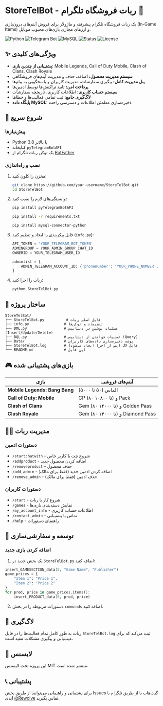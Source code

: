 
# StoreTelBot - ربات فروشگاه تلگرام 🤖

یک ربات فروشگاه تلگرام پیشرفته و ماژولار برای فروش آیتم‌های درون‌بازی (In-Game Items) و ارزهای مجازی بازی‌های محبوب موبایل.

![Python](https://img.shields.io/badge/Python-3.8%2B-blue)
![Telegram Bot](https://img.shields.io/badge/Telegram-Bot_API-green)
![MySQL](https://img.shields.io/badge/Database-MySQL-lightgrey)
![Status](https://img.shields.io/badge/Status-Active-brightgreen)
![License](https://img.shields.io/badge/License-MIT-blue)

## ✨ ویژگی‌های کلیدی

*   **پشتیبانی از چندین بازی:** Mobile Legends, Call of Duty Mobile, Clash of Clans, Clash Royale
*   **سیستم مدیریت محصول:** اضافه، حذف و مدیریت آیتم‌های فروشگاهی
*   **پنل مدیریت کامل:** پیگیری سفارشات، مدیریت کاربران و پاسخگویی به پیام‌ها
*   **پرداخت امن:** تایید تراکنش‌ها توسط ادمین‌ها
*   **سیستم حساب کاربری:** اطلاعات کاربری، تاریخچه سفارشات
*   **لاگ‌گیری جامع:** ثبت تمامی فعالیت‌ها و خطاها
*   **پایگاه داده MySQL:** ذخیره‌سازی مطمئن اطلاعات و دسترسی راحت

## 🚀 شروع سریع

### پیش‌نیازها

*   Python 3.8 یا بالاتر
*   کتابخانه `pyTelegramBotAPI`
*   یک توکن ربات تلگرام از [BotFather](https://t.me/BotFather)

### نصب و راه‌اندازی

1.  مخزن را کلون کنید:
    ```bash
    git clone https://github.com/your-username/StoreTelBot.git
    cd StoreTelBot
    ```

2.  وابستگی‌های لازم را نصب کنید:
    ```bash
    pip install pyTelegramBotAPI
    ```
    ```bash
    pip install -r requirements.txt
    ```
    ```bash
    pip install mysql-connector-python
    ```


3.  فایل پیکربندی را ایجاد و تنظیم کنید (`info.py`):
    ```python
    API_TOKEN = 'YOUR_TELEGRAM_BOT_TOKEN'
    ADMINGROUP = YOUR_ADMIN_GROUP_CHAT_ID
    OWNERID = YOUR_TELEGRAM_USER_ID

    adminlist = {
        ADMIN_TELEGRAM_ACCOUNT_ID: {'phonenumber': 'YOUR_PHONE_NUMBER', 'acceptedorders': 0}
    }

    ```

4.  ربات را اجرا کنید:
    ```bash
    python StoreTelBot.py
    ```

## 📖 ساختار پروژه

```
StoreTelBot/
├── StoreTelBot.py          # فایل اصلی ربات
├── info.py                # تنظیمات و توکن‌ها
├── DML.py                 # عملیات نوشتن در دیتابیس (Insert/Update/Delete)
├── DQL.py                 # عملیات خواندن از دیتابیس (Query)
├── Data/                  # پوشه ذخیره‌سازی داده‌های کاربران
├── StoreTelBot.log        # فایل لاگ (پس از اجرا ایجاد می‌شود)
└── README.md              # این فایل
```

## 🎮 بازی‌های پشتیبانی شده

| بازی | آیتم‌های فروشی |
|------|----------------|
| **Mobile Legends: Bang Bang** | الماس (۵۰ تا ۵۰۰۰) |
| **Call of Duty: Mobile** | CP (۸۰ تا ۱۰۸۰۰) و Pack |
| **Clash of Clans** | Gem (۸۰ تا ۱۴۰۰۰) و Golden Pass |
| **Clash Royale** | Gem (۸۰ تا ۱۴۰۰۰) و Diamond Pass |

## 👨‍💼 مدیریت ربات

### دستورات ادمین

*   `/startchatwith` - شروع چت با کاربر خاص
*   `/addproduct` - اضافه کردن محصول جدید
*   `/removeproduct` - حذف محصول
*   `/add_admin` - اضافه کردن ادمین جدید (فقط برای مالک)
*   `/remove_admin` - حذف ادمین (فقط برای مالک)

### دستورات کاربران

*   `/start` - شروع کار با ربات
*   `/games` - نمایش دسته‌بندی بازی‌ها
*   `/my_account_info` - اطلاعات حساب کاربری
*   `/contact_admin` - تماس با پشتیبانی
*   `/help` - راهنمای دستورات

## 🔧 توسعه و سفارشی‌سازی

### اضافه کردن بازی جدید

1. یک بخش جدید در `StoreTelBot.py` اضافه کنید:
```python
insert_GAMESECTION_data(5, "Game Name", "Publisher")
game_prices = {
    "Item 1": "Price 1",
    "Item 2": "Price 2"
}
for prod, price in game_prices.items():
    insert_PRODUCT_data(5, prod, price)
```

2. دستورات مربوطه را در بخش `commands` اضافه کنید.

## 📝 لاگ‌گیری

ربات به طور کامل تمام فعالیت‌ها را در فایل `StoreTelBot.log` ثبت می‌کند که برای عیب‌یابی و پیگیری مشکلات مفید است.


## 📄 لایسنس

این پروژه تحت لایسنس MIT منتشر شده است.

## 📞 پشتیبانی

برای پشتیبانی و راهنمایی می‌توانید از طریق بخش Issues گیت‌هاب یا از طریق تلگرام با آیدی [@Rewolve](https://t.me/Rewolve) تماس بگیرید.

